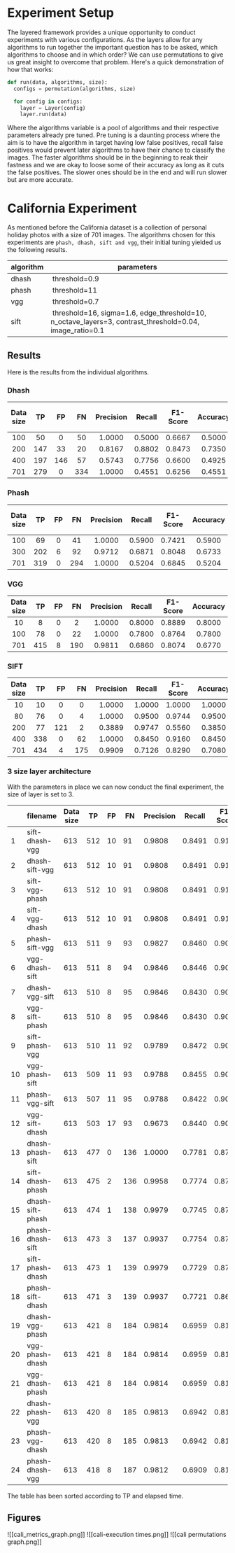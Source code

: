 # Experiment Setup 

The layered framework provides a unique opportunity to conduct experiments with various configurations. As the layers allow for any algorithms to run together the important question has to be asked, which algorithms to choose and in which order? We can use permutations to give us great insight to overcome that problem. Here's a quick demonstration of how that works:

```python
def run(data, algorithms, size):
  configs = permutation(algorithms, size)

  for config in configs:
    layer = Layer(config)
    layer.run(data)
```

Where the algorithms variable is a pool of algorithms and their respective parameters already pre tuned. Pre tuning is a daunting process where the aim is to have the algorithm in target having low false positives, recall false positives would prevent later algorithms to have their chance to classify the images. The faster algorithms should be in the beginning to reak their fastness and we are okay to loose some of their accuracy as long as it cuts the false positives. The slower ones should be in the end and will run slower but are more accurate. 


# California Experiment

As mentioned before the California dataset is a collection of personal holiday photos with a size of 701 images. The algorithms chosen for this experiments are `phash, dhash, sift and vgg`, their initial tuning yielded us the following results. 

| algorithm | parameters |
| --------- | ---------- |
| dhash | threshold=0.9 |
| phash | threshold=11 |
| vgg | threshold=0.7 |
| sift | threshold=16, sigma=1.6, edge_threshold=10, n_octave_layers=3, contrast_threshold=0.04, image_ratio=0.1 |

## Results
Here is the results from the individual algorithms.

### Dhash
| Data size | TP  | FP  | FN  | Precision | Recall | F1-Score | Accuracy | Elapsed Time (s) |
| :-------: | :-: | :-: | :-: | :-------: | :----: | :------: | :------: | :--------------: |
|    100    | 50  |  0  | 50  |  1.0000   | 0.5000 |  0.6667  |  0.5000  |      1.2313      |
|    200    | 147 | 33  | 20  |  0.8167   | 0.8802 |  0.8473  |  0.7350  |      2.3574      |
|    400    | 197 | 146 | 57  |  0.5743   | 0.7756 |  0.6600  |  0.4925  |      4.6754      |
|    701    | 279 |  0  | 334 |  1.0000   | 0.4551 |  0.6256  |  0.4551  |      7.7574      |

### Phash
| Data size | TP  | FP  | FN  | Precision | Recall | F1-Score | Accuracy | Elapsed Time (s) |
| :-------: | :-: | :-: | :-: | :-------: | :----: | :------: | :------: | :--------------: |
|    100    | 69  |  0  | 41  |  1.0000   | 0.5900 |  0.7421  |  0.5900  |      1.8090      |
|    300    | 202 |  6  | 92  |  0.9712   | 0.6871 |  0.8048  |  0.6733  |      3.4085      |
|    701    | 319 |  0  | 294 |  1.0000   | 0.5204 |  0.6845  |  0.5204  |      7.8921      |

### VGG
| Data size | TP  | FP  | FN  | Precision | Recall | F1-Score | Accuracy | Elapsed Time (s) |
| :-------: | :-: | :-: | :-: | :-------: | :----: | :------: | :------: | :--------------: |
|    10     |  8  |  0  |  2  |  1.0000   | 0.8000 |  0.8889  |  0.8000  |      4.6451      |
|    100    | 78  |  0  | 22  |  1.0000   | 0.7800 |  0.8764  |  0.7800  |     49.6771      |
|    701    | 415 |  8  | 190 |  0.9811   | 0.6860 |  0.8074  |  0.6770  |     292.8172     |

### SIFT
| Data size | TP  | FP  | FN  | Precision | Recall | F1-Score | Accuracy | Elapsed Time (s) |
| :-------: | :-: | :-: | :-: | :-------: | :----: | :------: | :------: | :--------------: |
|    10     | 10  |  0  |  0  |  1.0000   | 1.0000 |  1.0000  |  1.0000  |      0.7154      |
|    80     | 76  |  0  |  4  |  1.0000   | 0.9500 |  0.9744  |  0.9500  |      1.0857      |
|    200    | 77  | 121 |  2  |  0.3889   | 0.9747 |  0.5560  |  0.3850  |     231.2505     |
|    400    | 338 |  0  | 62  |  1.0000   | 0.8450 |  0.9160  |  0.8450  |     22.7410      |
|    701    | 434 |  4  | 175 |  0.9909   | 0.7126 |  0.8290  |  0.7080  |     44.5817      |


### 3 size layer architecture
With the parameters in place we can now conduct the final experiment, the size of layer is set to 3. 

|     | filename         | Data size | TP  | FP  | FN  | Precision | Recall | F1-Score | Accuracy | Elapsed Time (s) |
| --- | ---------------- | --------- | --- | --- | --- | --------- | ------ | -------- | -------- | ---------------- |
| 1   | sift-dhash-vgg   | 613       | 512 | 10  | 91  | 0.9808    | 0.8491 | 0.9102   | 0.8352   | 170.5191         |
| 2   | dhash-sift-vgg   | 613       | 512 | 10  | 91  | 0.9808    | 0.8491 | 0.9102   | 0.8352   | 173.2788         |
| 3   | sift-vgg-phash   | 613       | 512 | 10  | 91  | 0.9808    | 0.8491 | 0.9102   | 0.8352   | 555.8749         |
| 4   | sift-vgg-dhash   | 613       | 512 | 10  | 91  | 0.9808    | 0.8491 | 0.9102   | 0.8352   | 804.7373         |
| 5   | phash-sift-vgg   | 613       | 511 | 9   | 93  | 0.9827    | 0.8460 | 0.9093   | 0.8336   | 151.2948         |
| 6   | vgg-dhash-sift   | 613       | 511 | 8   | 94  | 0.9846    | 0.8446 | 0.9093   | 0.8336   | 320.8972         |
| 7   | dhash-vgg-sift   | 613       | 510 | 8   | 95  | 0.9846    | 0.8430 | 0.9083   | 0.8320   | 206.3728         |
| 8   | vgg-sift-phash   | 613       | 510 | 8   | 95  | 0.9846    | 0.8430 | 0.9083   | 0.8320   | 269.8956         |
| 9   | sift-phash-vgg   | 613       | 510 | 11  | 92  | 0.9789    | 0.8472 | 0.9083   | 0.8320   | 558.8285         |
| 10  | vgg-phash-sift   | 613       | 509 | 11  | 93  | 0.9788    | 0.8455 | 0.9073   | 0.8303   | 278.4222         |
| 11  | phash-vgg-sift   | 613       | 507 | 11  | 95  | 0.9788    | 0.8422 | 0.9054   | 0.8271   | 201.7340         |
| 12  | vgg-sift-dhash   | 613       | 503 | 17  | 93  | 0.9673    | 0.8440 | 0.9014   | 0.8206   | 271.1108         |
| 13  | dhash-phash-sift | 613       | 477 | 0   | 136 | 1.0000    | 0.7781 | 0.8752   | 0.7781   | 38.0510          |
| 14  | sift-dhash-phash | 613       | 475 | 2   | 136 | 0.9958    | 0.7774 | 0.8732   | 0.7749   | 57.9484          |
| 15  | dhash-sift-phash | 613       | 474 | 1   | 138 | 0.9979    | 0.7745 | 0.8721   | 0.7732   | 41.9424          |
| 16  | phash-dhash-sift | 613       | 473 | 3   | 137 | 0.9937    | 0.7754 | 0.8711   | 0.7716   | 32.2344          |
| 17  | sift-phash-dhash | 613       | 473 | 1   | 139 | 0.9979    | 0.7729 | 0.8711   | 0.7716   | 56.5184          |
| 18  | phash-sift-dhash | 613       | 471 | 3   | 139 | 0.9937    | 0.7721 | 0.8690   | 0.7684   | 32.4826          |
| 19  | dhash-vgg-phash  | 613       | 421 | 8   | 184 | 0.9814    | 0.6959 | 0.8143   | 0.6868   | 231.5593         |
| 20  | vgg-phash-dhash  | 613       | 421 | 8   | 184 | 0.9814    | 0.6959 | 0.8143   | 0.6868   | 264.1087         |
| 21  | vgg-dhash-phash  | 613       | 421 | 8   | 184 | 0.9814    | 0.6959 | 0.8143   | 0.6868   | 297.9276         |
| 22  | dhash-phash-vgg  | 613       | 420 | 8   | 185 | 0.9813    | 0.6942 | 0.8132   | 0.6852   | 181.9143         |
| 23  | phash-vgg-dhash  | 613       | 420 | 8   | 185 | 0.9813    | 0.6942 | 0.8132   | 0.6852   | 228.7846         |
| 24  | phash-dhash-vgg  | 613       | 418 | 8   | 187 | 0.9812    | 0.6909 | 0.8109   | 0.6819   | 172.0623         |

The table has been sorted according to TP and elapsed time.


## Figures
![[cali_metrics_graph.png]]
![[cali-execution times.png]]
![[cali permutations graph.png]]